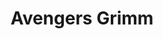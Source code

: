 ---
layout: project
title: Avengers Grimm
credit: Production Designer
portfolio: Film Portfolio
img_src: /assets/images/Grimm1A.jpg
---